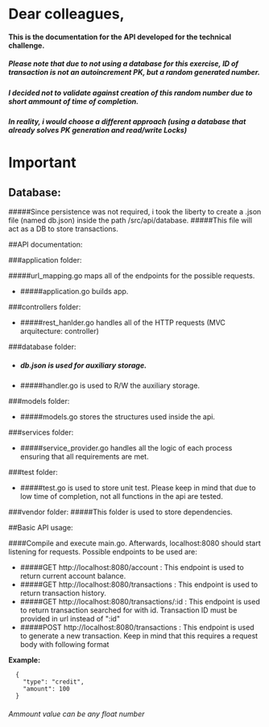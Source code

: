 # Dear colleagues,

#### This is the documentation for the API developed for the technical challenge.

##### Please note that due to not using a database for this exercise, ID of transaction is not an autoincrement PK, but a random generated number.
##### I decided not to validate against creation of this random number due to short ammount of time of completion.
##### In reality, i would choose a different approach (using a database that already solves PK generation and read/write Locks)
# Important 
## Database: 
#####Since persistence was not required, i took the liberty to create a .json file (named db.json) inside the path /src/api/database. 
#####This file will act as a DB to store transactions.

##API documentation:

###application folder:

#####url_mapping.go maps all of the endpoints for the possible requests.
- #####application.go builds app.

###controllers folder:
- #####rest_hanlder.go handles all of the HTTP requests (MVC arquitecture: controller)

###database folder: 
- ##### db.json is used for auxiliary storage.
- #####handler.go is used to R/W the auxiliary storage.

###models folder:
- #####models.go stores the structures used inside the api.

###services folder:
- #####service_provider.go handles all the logic of each process ensuring that all requirements are met.

###test folder:
- #####test.go is used to store unit test. Please keep in mind that due to low time of completion, not all functions in the api are tested.

###vendor folder:
#####This folder is used to store dependencies.

##Basic API usage:

####Compile and execute main.go. Afterwards, localhost:8080 should start listening for requests. Possible endpoints to be used are:

- #####GET http://localhost:8080/account : This endpoint is used to return current account balance.
- #####GET http://localhost:8080/transactions : This endpoint is used to return transaction history.
- #####GET http://localhost:8080/transactions/:id : This endpoint is used to return transaction searched for with id. Transaction ID must be provided in url instead of ":id"
- #####POST http://localhost:8080/transactions : This endpoint is used to generate a new transaction. Keep in mind that this requires a request body with following format

**Example:**

      {
        "type": "credit",
        "amount": 100
      }
  
  ###### Ammount value can be any float number
